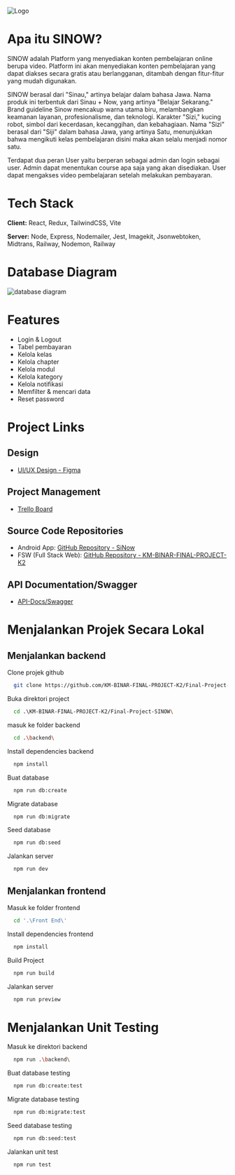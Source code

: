 ![Logo](https://ik.imagekit.io/96gmelvyq/sinow_logo_fsw.svg?updatedAt=1704019334801)

# Apa itu SINOW?

SINOW adalah Platform yang menyediakan konten
pembelajaran online berupa video. Platform ini akan
menyediakan konten pembelajaran yang dapat diakses
secara gratis atau berlangganan, ditambah dengan fitur-fitur yang mudah digunakan.

SINOW berasal dari "Sinau," artinya belajar dalam bahasa Jawa. Nama produk ini terbentuk dari Sinau + Now, yang artinya "Belajar Sekarang." Brand guideline Sinow mencakup warna utama biru, melambangkan keamanan layanan, profesionalisme, dan teknologi. Karakter "Sizi," kucing robot, simbol dari kecerdasan, kecanggihan, dan kebahagiaan. Nama "Sizi" berasal dari "Siji" dalam bahasa Jawa, yang artinya Satu, menunjukkan bahwa mengikuti kelas pembelajaran disini maka akan selalu menjadi nomor satu.

Terdapat dua peran User yaitu berperan sebagai admin dan login sebagai user. Admin dapat menentukan
course apa saja yang akan disediakan. User dapat
mengakses video pembelajaran setelah melakukan
pembayaran.

# Tech Stack

**Client:** React, Redux, TailwindCSS, Vite

**Server:** Node, Express, Nodemailer, Jest, Imagekit, Jsonwebtoken, Midtrans, Railway, Nodemon, Railway

# Database Diagram

![database diagram](https://ik.imagekit.io/96gmelvyq/SINOW%20-%20db%20diagram.svg?updatedAt=1704093336724)

# Features

- Login & Logout
- Tabel pembayaran
- Kelola kelas
- Kelola chapter
- Kelola modul
- Kelola kategory
- Kelola notifikasi
- Memfilter & mencari data
- Reset password

# Project Links

## Design

- [UI/UX Design - Figma](https://www.figma.com/file/30q0s9eenpfof4eoLlxLJI/SINOW?type=design&node-id=0%3A1&mode=design&t=ywr7k0gJFZfqPhc6-1)

## Project Management

- [Trello Board](https://trello.com/b/dm7s6SKM/final-project-c7)

## Source Code Repositories

- Android App: [GitHub Repository - SiNow](https://github.com/Budiart18/SiNow)
- FSW (Full Stack Web): [GitHub Repository - KM-BINAR-FINAL-PROJECT-K2](https://github.com/KM-BINAR-FINAL-PROJECT-K2)

## API Documentation/Swagger

- [API-Docs/Swagger](https://sinow-production.up.railway.app/api-docs)

# Menjalankan Projek Secara Lokal

## Menjalankan backend

Clone projek github

```bash
  git clone https://github.com/KM-BINAR-FINAL-PROJECT-K2/Final-Project-SINOW.git
```

Buka direktori project

```bash
  cd .\KM-BINAR-FINAL-PROJECT-K2/Final-Project-SINOW\
```

masuk ke folder backend

```bash
  cd .\backend\
```

Install dependencies backend

```bash
  npm install
```

Buat database

```bash
  npm run db:create
```

Migrate database

```bash
  npm run db:migrate
```

Seed database

```bash
  npm run db:seed
```

Jalankan server

```bash
  npm run dev
```

## Menjalankan frontend

Masuk ke folder frontend

```bash
  cd '.\Front End\'
```

Install dependencies frontend

```bash
  npm install
```

Build Project

```bash
  npm run build
```

Jalankan server

```bash
  npm run preview
```

# Menjalankan Unit Testing

Masuk ke direktori backend

```bash
  npm run .\backend\
```

Buat database testing

```bash
  npm run db:create:test
```

Migrate database testing

```bash
  npm run db:migrate:test
```

Seed database testing

```bash
  npm run db:seed:test
```

Jalankan unit test

```bash
  npm run test
```
